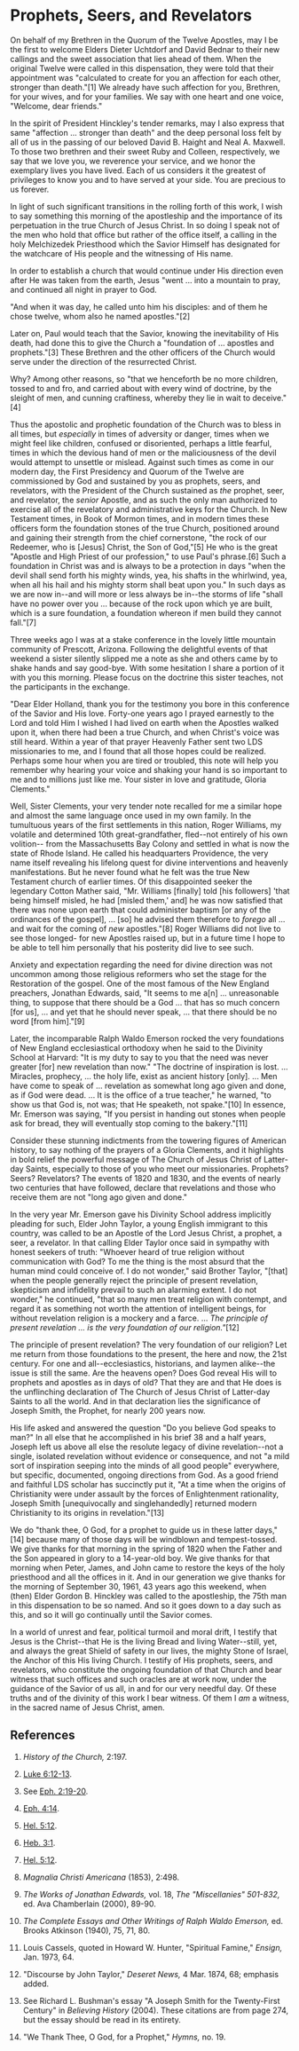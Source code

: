 # Prophets, Seers, and Revelators

On behalf of my Brethren in the Quorum of the Twelve Apostles, may I be the
first to welcome Elders Dieter Uchtdorf and David Bednar to their new callings
and the sweet association that lies ahead of them. When the original Twelve
were called in this dispensation, they were told that their appointment was
"calculated to create for you an affection for each other, stronger than
death."[1] We already have such affection for you, Brethren, for your wives,
and for your families. We say with one heart and one voice, "Welcome, dear
friends."

In the spirit of President Hinckley's tender remarks, may I also express that
same "affection ... stronger than death" and the deep personal loss felt by all
of us in the passing of our beloved David B. Haight and Neal A. Maxwell. To
those two brethren and their sweet Ruby and Colleen, respectively, we say that
we love you, we reverence your service, and we honor the exemplary lives you
have lived. Each of us considers it the greatest of privileges to know you and
to have served at your side. You are precious to us forever.

In light of such significant transitions in the rolling forth of this work, I
wish to say something this morning of the apostleship and the importance of
its perpetuation in the true Church of Jesus Christ. In so doing I speak not
of the men who hold that office but rather of the office itself, a calling in
the holy Melchizedek Priesthood which the Savior Himself has designated for
the watchcare of His people and the witnessing of His name.

In order to establish a church that would continue under His direction even
after He was taken from the earth, Jesus "went ... into a mountain to pray, and
continued all night in prayer to God.

"And when it was day, he called unto him his disciples: and of them he chose
twelve, whom also he named apostles."[2]

Later on, Paul would teach that the Savior, knowing the inevitability of His
death, had done this to give the Church a "foundation of ... apostles and
prophets."[3] These Brethren and the other officers of the Church would serve
under the direction of the resurrected Christ.

Why? Among other reasons, so "that we henceforth be no more children, tossed
to and fro, and carried about with every wind of doctrine, by the sleight of
men, and cunning craftiness, whereby they lie in wait to deceive."[4]

Thus the apostolic and prophetic foundation of the Church was to bless in all
times, but _especially_ in times of adversity or danger, times when we might
feel like children, confused or disoriented, perhaps a little fearful, times
in which the devious hand of men or the maliciousness of the devil would
attempt to unsettle or mislead. Against such times as come in our modern day,
the First Presidency and Quorum of the Twelve are commissioned by God and
sustained by you as prophets, seers, and revelators, with the President of the
Church sustained as _the_ prophet, seer, and revelator, the _senior_ Apostle,
and as such the only man authorized to exercise all of the revelatory and
administrative keys for the Church. In New Testament times, in Book of Mormon
times, and in modern times these officers form the foundation stones of the
true Church, positioned around and gaining their strength from the chief
cornerstone, "the rock of our Redeemer, who is [Jesus] Christ, the Son of
God,"[5] He who is the great "Apostle and High Priest of our profession," to
use Paul's phrase.[6] Such a foundation in Christ was and is always to be a
protection in days "when the devil shall send forth his mighty winds, yea, his
shafts in the whirlwind, yea, when all his hail and his mighty storm shall
beat upon you." In such days as we are now in--and will more or less always be
in--the storms of life "shall have no power over you ... because of the rock
upon which ye are built, which is a sure foundation, a foundation whereon if
men build they cannot fall."[7]

Three weeks ago I was at a stake conference in the lovely little mountain
community of Prescott, Arizona. Following the delightful events of that
weekend a sister silently slipped me a note as she and others came by to shake
hands and say good-bye. With some hesitation I share a portion of it with you
this morning. Please focus on the doctrine this sister teaches, not the
participants in the exchange.

"Dear Elder Holland, thank you for the testimony you bore in this conference
of the Savior and His love. Forty-one years ago I prayed earnestly to the Lord
and told Him I wished I had lived on earth when the Apostles walked upon it,
when there had been a true Church, and when Christ's voice was still heard.
Within a year of that prayer Heavenly Father sent two LDS missionaries to me,
and I found that all those hopes could be realized. Perhaps some hour when you
are tired or troubled, this note will help you remember why hearing your voice
and shaking your hand is so important to me and to millions just like me. Your
sister in love and gratitude, Gloria Clements."

Well, Sister Clements, your very tender note recalled for me a similar hope
and almost the same language once used in my own family. In the tumultuous
years of the first settlements in this nation, Roger Williams, my volatile and
determined 10th great-grandfather, fled--not entirely of his own volition--
from the Massachusetts Bay Colony and settled in what is now the state of
Rhode Island. He called his headquarters Providence, the very name itself
revealing his lifelong quest for divine interventions and heavenly
manifestations. But he never found what he felt was the true New Testament
church of earlier times. Of this disappointed seeker the legendary Cotton
Mather said, "Mr. Williams [finally] told [his followers] 'that being himself
misled, he had [misled them,' and] he was now satisfied that there was none
upon earth that could administer baptism [or any of the ordinances of the
gospel], ... [so] he advised them therefore to _forego_ all ... and wait for the
coming of _new_ apostles."[8] Roger Williams did not live to see those longed-
for new Apostles raised up, but in a future time I hope to be able to tell him
personally that his posterity did live to see such.

Anxiety and expectation regarding the need for divine direction was not
uncommon among those religious reformers who set the stage for the Restoration
of the gospel. One of the most famous of the New England preachers, Jonathan
Edwards, said, "It seems to me a[n] ... unreasonable thing, to suppose that
there should be a God ... that has so much concern [for us], ... and yet that he
should never speak, ... that there should be no word [from him]."[9]

Later, the incomparable Ralph Waldo Emerson rocked the very foundations of New
England ecclesiastical orthodoxy when he said to the Divinity School at
Harvard: "It is my duty to say to you that the need was never greater [for]
new revelation than now." "The doctrine of inspiration is lost. ... Miracles,
prophecy, ... the holy life, exist as ancient history [only]. ... Men have come to
speak of ... revelation as somewhat long ago given and done, as if God were
dead. ... It is the office of a true teacher," he warned, "to show us that God
is, not was; that He speaketh, not spake."[10] In essence, Mr. Emerson was
saying, "If you persist in handing out stones when people ask for bread, they
will eventually stop coming to the bakery."[11]

Consider these stunning indictments from the towering figures of American
history, to say nothing of the prayers of a Gloria Clements, and it highlights
in bold relief the powerful message of The Church of Jesus Christ of Latter-
day Saints, especially to those of you who meet our missionaries. Prophets?
Seers? Revelators? The events of 1820 and 1830, and the events of nearly two
centuries that have followed, declare that revelations and those who receive
them are not "long ago given and done."

In the very year Mr. Emerson gave his Divinity School address implicitly
pleading for such, Elder John Taylor, a young English immigrant to this
country, was called to be an Apostle of the Lord Jesus Christ, a prophet, a
seer, a revelator. In that calling Elder Taylor once said in sympathy with
honest seekers of truth: "Whoever heard of true religion without communication
with God? To me the thing is the most absurd that the human mind could
conceive of. I do not wonder," said Brother Taylor, "[that] when the people
generally reject the principle of present revelation, skepticism and
infidelity prevail to such an alarming extent. I do not wonder," he continued,
"that so many men treat religion with contempt, and regard it as something not
worth the attention of intelligent beings, for without revelation religion is
a mockery and a farce. ... _The principle of present revelation ... is the very
foundation of our religion."_[12]

The principle of present revelation? The very foundation of our religion? Let
me return from those foundations to the present, the here and now, the 21st
century. For one and all--ecclesiastics, historians, and laymen alike--the
issue is still the same. Are the heavens open? Does God reveal His will to
prophets and apostles as in days of old? That they are and that He does is the
unflinching declaration of The Church of Jesus Christ of Latter-day Saints to
all the world. And in that declaration lies the significance of Joseph Smith,
the Prophet, for nearly 200 years now.

His life asked and answered the question "Do you believe God speaks to man?"
In all else that he accomplished in his brief 38 and a half years, Joseph left
us above all else the resolute legacy of divine revelation--not a single,
isolated revelation without evidence or consequence, and not "a mild sort of
inspiration seeping into the minds of all good people" everywhere, but
specific, documented, ongoing directions from God. As a good friend and
faithful LDS scholar has succinctly put it, "At a time when the origins of
Christianity were under assault by the forces of Enlightenment rationality,
Joseph Smith [unequivocally and singlehandedly] returned modern Christianity
to its origins in revelation."[13]

We do "thank thee, O God, for a prophet to guide us in these latter days,"[14]
because many of those days will be windblown and tempest-tossed. We give
thanks for that morning in the spring of 1820 when the Father and the Son
appeared in glory to a 14-year-old boy. We give thanks for that morning when
Peter, James, and John came to restore the keys of the holy priesthood and all
the offices in it. And in our generation we give thanks for the morning of
September 30, 1961, 43 years ago this weekend, when (then) Elder Gordon B.
Hinckley was called to the apostleship, the 75th man in this dispensation to
be so named. And so it goes down to a day such as this, and so it will go
continually until the Savior comes.

In a world of unrest and fear, political turmoil and moral drift, I testify
that Jesus is the Christ--that He is the living Bread and living Water--still,
yet, and always the great Shield of safety in our lives, the mighty Stone of
Israel, the Anchor of this His living Church. I testify of His prophets,
seers, and revelators, who constitute the ongoing foundation of that Church
and bear witness that such offices and such oracles are at work now, under the
guidance of the Savior of us all, in and for our very needful day. Of these
truths and of the divinity of this work I bear witness. Of them I _am_ a
witness, in the sacred name of Jesus Christ, amen.

## References

  1. _History of the Church,_ 2:197.

  2. [Luke 6:12-13](https://www.lds.org/scriptures/nt/luke/6.12-13?lang=eng#11).

  3. See [Eph. 2:19-20](https://www.lds.org/scriptures/nt/eph/2.19-20?lang=eng#18).

  4. [Eph. 4:14](https://www.lds.org/scriptures/nt/eph/4.14?lang=eng#13).

  5. [Hel. 5:12](https://www.lds.org/scriptures/bofm/hel/5.12?lang=eng#11).

  6. [Heb. 3:1](https://www.lds.org/scriptures/nt/heb/3.1?lang=eng#0).

  7. [Hel. 5:12](https://www.lds.org/scriptures/bofm/hel/5.12?lang=eng#11).

  8. _Magnalia Christi Americana_ (1853), 2:498.

  9. _The Works of Jonathan Edwards,_ vol. 18, _The "Miscellanies" 501-832,_ ed. Ava Chamberlain (2000), 89-90.

  10. _The Complete Essays and Other Writings of Ralph Waldo Emerson,_ ed. Brooks Atkinson (1940), 75, 71, 80.

  11. Louis Cassels, quoted in Howard W. Hunter, "Spiritual Famine," _Ensign,_ Jan. 1973, 64.

  12. "Discourse by John Taylor," _Deseret News,_ 4 Mar. 1874, 68; emphasis added.

  13. See Richard L. Bushman's essay "A Joseph Smith for the Twenty-First Century" in _Believing History_ (2004). These citations are from page 274, but the essay should be read in its entirety.

  14. "We Thank Thee, O God, for a Prophet," _Hymns,_ no. 19.

